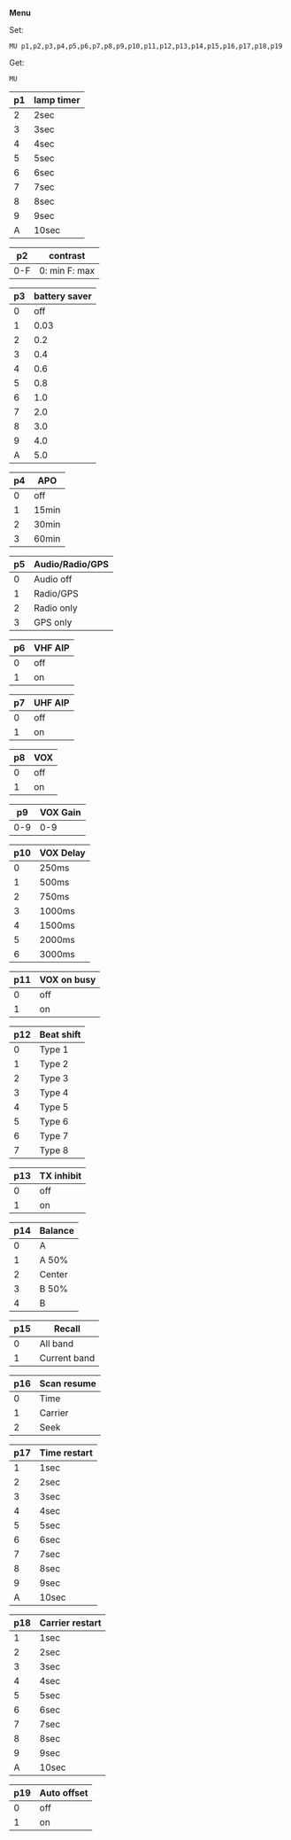 __Menu__

Set:

	MU p1,p2,p3,p4,p5,p6,p7,p8,p9,p10,p11,p12,p13,p14,p15,p16,p17,p18,p19

Get:

	MU

|p1|lamp timer
|---|---|
|2|2sec
|3|3sec
|4|4sec
|5|5sec
|6|6sec
|7|7sec
|8|8sec
|9|9sec
|A|10sec

|p2|contrast
|---|---|
|0-F|0: min F: max

|p3|battery saver
|---|---|
|0|off
|1|0.03
|2|0.2
|3|0.4
|4|0.6
|5|0.8
|6|1.0
|7|2.0
|8|3.0
|9|4.0
|A|5.0

|p4|APO
|---|---|
|0|off
|1|15min
|2|30min
|3|60min

|p5|Audio/Radio/GPS
|---|---|
|0|Audio off
|1|Radio/GPS
|2|Radio only
|3|GPS only

|p6|VHF AIP
|---|---|
|0|off
|1|on

|p7|UHF AIP
|---|---|
|0|off
|1|on

|p8|VOX
|---|---|
|0|off
|1|on

|p9|VOX Gain
|---|---|
|0-9|0-9

|p10|VOX Delay
|---|---|
|0|250ms
|1|500ms
|2|750ms
|3|1000ms
|4|1500ms
|5|2000ms
|6|3000ms

|p11|VOX on busy
|---|---|
|0|off
|1|on

|p12|Beat shift
|---|---|
|0|Type 1
|1|Type 2
|2|Type 3
|3|Type 4
|4|Type 5
|5|Type 6
|6|Type 7
|7|Type 8

|p13|TX inhibit
|---|---|
|0|off
|1|on

|p14|Balance
|---|---|
|0|A
|1|A 50%
|2|Center
|3|B 50%
|4|B

|p15|Recall
|---|---|
|0|All band
|1|Current band

|p16|Scan resume
|---|---|
|0|Time
|1|Carrier
|2|Seek

|p17|Time restart
|---|---|
|1|1sec
|2|2sec
|3|3sec
|4|4sec
|5|5sec
|6|6sec
|7|7sec
|8|8sec
|9|9sec
|A|10sec

|p18|Carrier restart
|---|---|
|1|1sec
|2|2sec
|3|3sec
|4|4sec
|5|5sec
|6|6sec
|7|7sec
|8|8sec
|9|9sec
|A|10sec

|p19|Auto offset
|---|---|
|0|off
|1|on